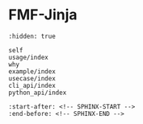 # FMF-Jinja

```{toctree}
:hidden: true

self
usage/index
why
example/index
usecase/index
cli_api/index
python_api/index
```

```{include} ../README.md
:start-after: <!-- SPHINX-START -->
:end-before: <!-- SPHINX-END -->
```


[jinja]: inv:jinja#index
[fmf]: inv:fmf#index
[`example/minimal`]: example/minimal.md
